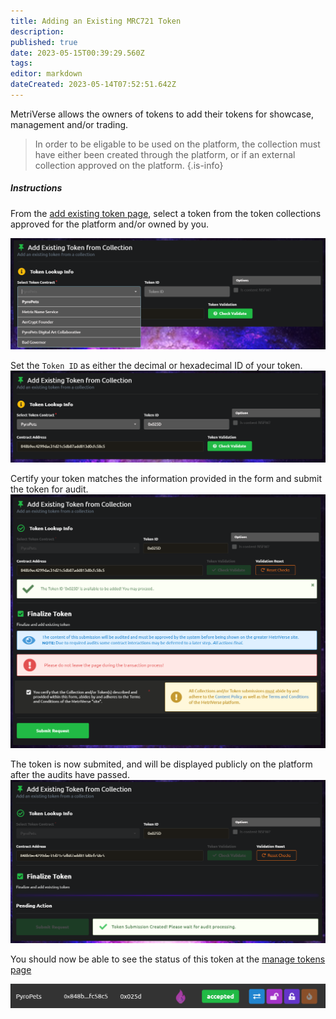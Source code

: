 ```yaml
---
title: Adding an Existing MRC721 Token
description: 
published: true
date: 2023-05-15T00:39:29.560Z
tags: 
editor: markdown
dateCreated: 2023-05-14T07:52:51.642Z
---
```


MetriVerse allows the owners of tokens to add their tokens for showcase, management and/or trading.

> In order to be eligable to be used on the platform, the collection must have either been created through the platform, or if an external collection approved on the platform.
{.is-info}


##### Instructions
From the [add existing token page](https://metriverse.exchange/app/manage/token/add), select a token from the token collections approved for the platform and/or owned by you.


![select_token.png](/user-guides/select_token.png)

Set the `Token ID` as either the decimal or hexadecimal ID of your token.
![set_token_id.png](/user-guides/set_token_id.png)

Certify your token matches the information provided in the form and submit the token for audit.
![submit_token.png](/user-guides/submit_token.png)


The token is now submited, and will be displayed publicly on the platform after the audits have passed.
![submitted.png](/user-guides/submitted.png)

 You should now be able to see the status of this token at the [manage tokens page](https://metriverse.exchange/app/manage/token)

![accepted_token.png](/user-guides/accepted_token.png)

